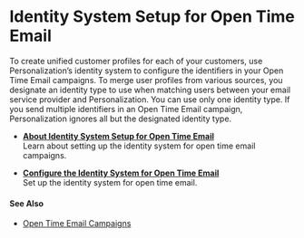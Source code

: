 

# Identity System Setup for Open Time Email

To create unified customer profiles for each of your customers, use
Personalization’s identity system to configure the identifiers in your Open
Time Email campaigns. To merge user profiles from various sources, you
designate an identity type to use when matching users between your email
service provider and Personalization. You can use only one identity type. If
you send multiple identifiers in an Open Time Email campaign, Personalization
ignores all but the designated identity type.

  * **[About Identity System Setup for Open Time Email](https://help.salesforce.com/s/articleView?id=sf.mc_pers_identity_open_time_email_about.htm&language=en_US&type=5)**  
Learn about setting up the identity system for open time email campaigns.

  * **[Configure the Identity System for Open Time Email](https://help.salesforce.com/s/articleView?id=sf.mc_pers_identity_open_time_email_configure.htm&language=en_US&type=5)**  
Set up the identity system for open time email.

#### See Also

  * [Open Time Email Campaigns](https://help.salesforce.com/s/articleView?id=sf.mc_pers_email_campaign.htm&language=en_US&type=5 "Use open time email campaigns to deliver personalized content and product recommendations each time a recipient opens an email. Using existing email campaigns that you send using your mail marketing service, Open Time Email campaigns deliver real-time personalized content to each member of your subscriber list.")

